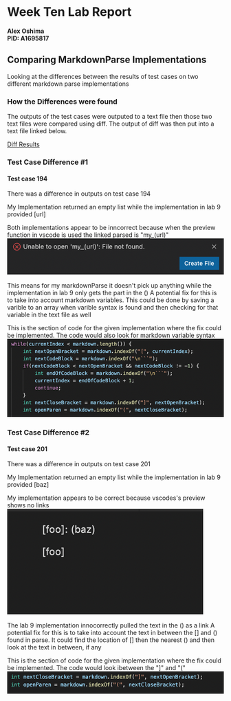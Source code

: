 
# Week Ten Lab Report
**Alex Oshima**  
**PID: A1695817**

## Comparing MarkdownParse Implementations

Looking at the differences between the results of test cases on two different markdown parse implementations

### How the Differences were found
The outputs of the test cases were outputed to a text file then those two text files were compared using diff. The output of diff was then put into a text file linked below.

[Diff Results](Files/diff.text)

### Test Case Difference #1
#### Test case 194
There was a difference in outputs on test case 194

My Implementation returned an empty list while the implementation in lab 9 provided [url]

Both implementations appear to be inncorrect because when the preview function in vscode is used the linked parsed is "my_(url)"
![Preview Results](Images/Lab-5/Screen%20Shot%202022-03-10%20at%201.59.54%20PM.png)

This means for my markdownParse it doesn't pick up anything while the implementation in lab 9 only gets the part in the ()
A potential fix for this is to take into account markdown variables. This could be done by saving a varible to an array when varible syntax is found and then checking for that variable in the text file as well


This is the section of code for the given implementation where the fix could be implemented. The code would also look for markdown variable syntax
![Code in Given](Images/Lab-5/Screen%20Shot%202022-03-17%20at%2011.02.56%20AM.png)


### Test Case Difference #2
#### Test case 201
There was a difference in outputs on test case 201

My Implementation returned an empty list while the implementation in lab 9 provided [baz]

My implementation appears to be correct because vscodes's preview shows no links
![Preview Results](Images/Lab-5/Screen%20Shot%202022-03-10%20at%204.08.10%20PM.png)

The lab 9 implementation innocorrectly pulled the text in the () as a link
A potential fix for this is to take into account the text in between the [] and () found in parse. It could find the location of [] then the nearest () and then look at the text in between, if any

This is the section of code for the given implementation where the fix could be implemented. The code would look ibetween the "]" and "("
![Code Given](Images/Lab-5/Screen%20Shot%202022-03-17%20at%2011.04.27%20AM.png)

